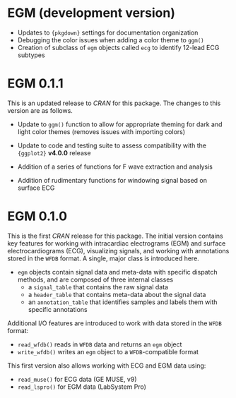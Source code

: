 # EGM (development version)

* Updates to `{pkgdown}` settings for documentation organization
* Debugging the color issues when adding a color theme to `ggm()`
* Creation of subclass of `egm` objects called `ecg` to identify 12-lead ECG subtypes

# EGM 0.1.1

This is an updated release to *CRAN* for this package.
The changes to this version are as follows.

* Update to `ggm()` function to allow for appropriate theming for dark and light color themes (removes issues with importing colors)

* Update to code and testing suite to assess compatibility with the `{ggplot2}` __v4.0.0__ release

* Addition of a series of functions for F wave extraction and analysis

* Addition of rudimentary functions for windowing signal based on surface ECG

# EGM 0.1.0

This is the first *CRAN* release for this package. 
The initial version contains key features for working with intracardiac electrograms (EGM) and surface electrocardiograms (ECG), visualizing signals, and working with annotations stored in the `WFDB` format.
A single, major class is introduced here.

- `egm` objects contain signal data and meta-data with specific dispatch methods, and are composed of three internal classes
	- a `signal_table` that contains the raw signal data
	- a `header_table` that contains meta-data about the signal data
	- an `annotation_table` that identifies samples and labels them with specific annotations

Additional I/O features are introduced to work with data stored in the `WFDB` format:

- `read_wfdb()` reads in `WFDB` data and returns an `egm` object
- `write_wfdb()` writes an `egm` object to a `WFDB`-compatible format

This first version also allows working with ECG and EGM data using:

- `read_muse()` for ECG data (GE MUSE, v9)
- `read_lspro()` for EGM data (LabSystem Pro)

	
